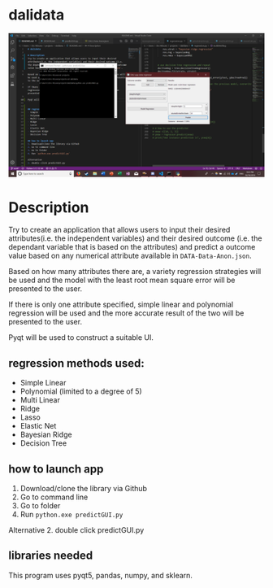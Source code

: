# dalidata

![Dali data regressor in action](daliChallenge.png)

# Description
Try to create an application that allows users to input their desired attributes(i.e. the independent variables) and their desired outcome (i.e. the dependant variable that is based on the attributes) and predict a outcome value based on any numerical attribute available in `DATA-Data-Anon.json`. 

Based on how many attributes there are, a variety regression strategies will be used and the model with the least root mean square error will be presented to the user. 

If there is only one attribute specified, simple linear and polynomial regression will be used and the more accurate result of the two will be presented to the user.

Pyqt will be used to construct a suitable UI.


## regression methods used:
- Simple Linear
- Polynomial (limited to a degree of 5)
- Multi Linear
- Ridge
- Lasso
- Elastic Net
- Bayesian Ridge
- Decision Tree

## how to launch app
1. Download/clone the library via Github
2. Go to command line
3. Go to folder
4. Run `python.exe predictGUI.py`

Alternative
2. double click predictGUI.py

## libraries needed
This program uses pyqt5, pandas, numpy, and sklearn.
